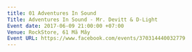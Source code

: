 ```yaml
---
title: 01 Adventures In Sound
Title: Adventures In Sound - Mr. Devitt & D-Light
Event date: 2017-06-09 21:00:00 +07:00
Venue: RockStore, 61 Mã Mây
Event URL: https://www.facebook.com/events/370314440032779
---
```


